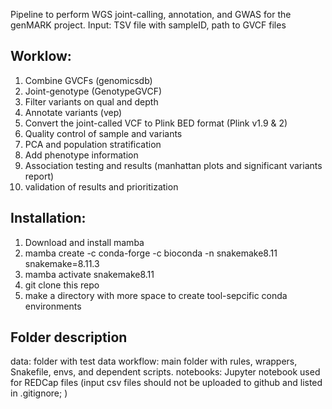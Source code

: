 Pipeline to perform WGS joint-calling, annotation, and GWAS for the genMARK project.
Input: TSV file with sampleID, path to GVCF files 

## Worklow: 
1. Combine GVCFs (genomicsdb) 
2. Joint-genotype (GenotypeGVCF)
3. Filter variants on qual and depth
3. Annotate variants (vep)
4. Convert the joint-called VCF to Plink BED format (Plink v1.9 & 2)
5. Quality control of sample and variants 
7. PCA and population stratification
6. Add phenotype information
8. Association testing and results (manhattan plots and significant variants report)
9. validation of results and prioritization



## Installation:

1. Download and install mamba
2. mamba create -c conda-forge -c bioconda -n snakemake8.11 snakemake=8.11.3
3. mamba activate snakemake8.11
4. git clone this repo
5. make a directory with more space to create tool-sepcific conda environments

## Folder description
data: folder with test data
workflow: main folder with rules, wrappers, Snakefile, envs, and dependent scripts.
notebooks: Jupyter notebook used for REDCap files (input csv files should not be uploaded to github and listed in .gitignore; )

